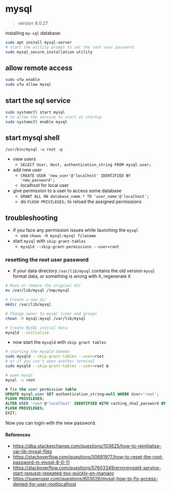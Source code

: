 # mysql

> version 8.0.27

installing `my-sql` database:

```sh
sudo apt install mysql-server
# start the utility prompt to set the root user password
sudo mysql_secure_installation utility
```

## allow remote access

```sh
sudo ufw enable
sudo ufw allow mysql
```

## start the sql service

```sh
sudo systemctl start mysql
# to allow the service to start at startup
sudo systemctl enable mysql
```

## start mysql shell

```
/usr/bin/mysql -u root -p
```

- view users
    - `SELECT User, Host, authentication_string FROM mysql.user;`
- add new user
    - `CREATE USER 'new_user'@'localhost' IDENTIFIED BY 'new_password';`
    - localhost for local user
- give permission to a user to access some database
    - `GRANT ALL ON database_name.* TO 'user_name'@'localhost';`
    - do `FLUSH PRIVILEGES;` to reload the assigned permissions

## troubleshooting

- if you face any permission issues while launching the `mysql`
    - use `chown -R mysql:mysql filename`
- start `mysql` with `skip-grant-tables`
    - `mysqld --skip-grant-permissions --user=root`

### resetting the root user password

- if your data directory `/var/lib/mysql` contains the
  old version `mysql` format data, or something is
  wrong with it, regenerate it

```bash
# Move or remove the original dir
mv /var/lib/mysql /tmp/mysql

# Create a new dir
mkdir /var/lib/mysql

# Change owner to mysql (user and group)
chown -R mysql:mysql /var/lib/mysql

# Create MySQL initial data
mysqld --initialize
```

- now start the `mysqld` with `skip grant tables`

```bash
# starting the mysqld daemon
sudo mysqld --skip-grant-tables --user=root
# or if you can't open another terminal
sudo mysqld --skip-grant-tables --user=root &

# open mysql
mysql -u root
```

```sql
# fix the user permission table
UPDATE mysql.user SET authentication_string=null WHERE User='root';
FLUSH PRIVILEGES;
ALTER USER 'root'@'localhost' IDENTIFIED WITH caching_sha2_password BY 'yourpasswd';
FLUSH PRIVILEGES;
EXIT;
```

Now you can login with the new password.

#### References

- <https://dba.stackexchange.com/questions/103625/how-to-reinitialise-var-lib-mysql-files>
- <https://stackoverflow.com/questions/50691977/how-to-reset-the-root-password-in-mysql-8-0-11>
- <https://stackoverflow.com/questions/57603349/errormysqld-service-start-request-repeated-too-quickly-on-manjaro>
- <https://superuser.com/questions/603026/mysql-how-to-fix-access-denied-for-user-rootlocalhost>
